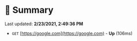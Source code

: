 # 📖 Summary
Last updated: **2/23/2021, 2:49:36 PM**

- `GET` [https://google.com](https://google.com) - **Up** (106ms)
